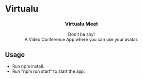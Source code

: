 # Virtualu
<p align="center"> 
  <h3 align="center">Virtualu Meet</h3>

  <p align="center">
    Don't be shy!
    <br />  
     A Video Conference App where you can use your avatar.
    <br />
  </p>
</p>

<!-- TABLE OF CONTENTS -->

## Usage
* Run npm install.
* Run "npm run start" to start the app. 
 
